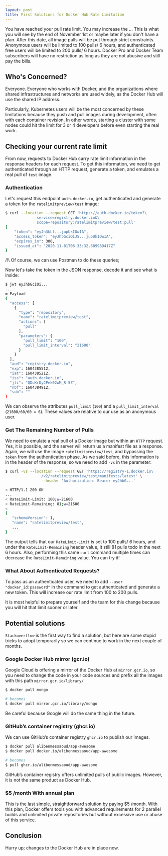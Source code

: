 ```yaml
---
layout: post
title: First Solutions for Docker Hub Rate Limitation
---
```


You have reached your pull rate limit. You may increase the ... This is what you will see by the end of November 1st or maybe later if you don't have a plan. After this date, all image pulls will be put through strict constraints. Anonymous users will be limited to 100 pulls/ 6 hours, and authenticated free users will be limited to 200 pulls/ 6 hours. Docker Pro and Docker Team subscribers will have no restriction as long as they are not abusive and still pay the bills.

## Who's Concerned?

Everyone. Everyone who works with Docker, and the organizations where shared infrastructures and networks are used widely, as the Docker Hub will use the shared IP address.

Particularly, Kubernetes users will be the most concerned by these limitations because they push and pull images during development, often with each container revision. In other words, starting a cluster with some nodes could hit the limit for 3 or 4 developers before even starting the real work. 

## Checking your current rate limit

From now, requests to Docker Hub carry rate limit information in the response headers for each request. To get this information, we need to get authenticated through an HTTP request, generate a token, and emulates a real pull of `test` image.

### Authentication 

Let's request this endpoint `auth.docker.io`, get authenticated and generate a token for the `ratelimitpreview/test` image; 

```sh
$ curl --location --request GET 'https://auth.docker.io/token?\
              service=registry.docker.io&\
              scope=repository:ratelimitpreview/test:pull'
{
    "token": "eyJh3kLf...jupUkIOwIA",
    "access_token": "eyJhbGciOiJS...jupUkIOwIA",
    "expires_in": 300,
    "issued_at": "2020-11-01T06:33:32.689989417Z"
}
```

/!\ Of course, we can use Postman to do these queries;

Now let's take the token in the JSON response, decode it and see what is inside:

```sh
$ jwt eyJhbGciOi...
...
✻ Payload
{
  "access": [
    {
      "type": "repository",
      "name": "ratelimitpreview/test",
      "actions": [
        "pull"
      ],
      "parameters": {
        "pull_limit": "100",
        "pull_limit_interval": "21600"
      }
    }
  ],
  "aud": "registry.docker.io",
  "exp": 1604385512,
  "iat": 1604385212,
  "iss": "auth.docker.io",
  "jti": "QDuKrDyCPek02wM_R-5Z",
  "nbf": 1604384912,
  "sub": ""
}
```

We can observe the attributes `pull_limit` (`100`) and a `pull_limit_interval` (`21600/60/60 = 6`). These values are relative to our use as an anonymous user.

### Get The Remaining Number of Pulls

We need to emulate a real pull of a Docker image but within an `HTTP` request. Yes, it is possible, and the server will return us a manifest file as a response. Again, we will use the image `ratelimitpreview/test`, and bypassing the `token` from the authentication phase. As we said before, this information is in the header of the response, so we need to add `-vs` in the parameter:

```sh
$ curl -vs --location --request GET 'https://registry-1.docker.io\
                /v2/ratelimitpreview/test/manifests/latest' \
                --header 'Authorization: Bearer eyJhbG...'

< HTTP/1.1 200 OK
...
< RateLimit-Limit: 100;w=21600
< RateLimit-Remaining: 81;w=21600
<
{
   "schemaVersion": 1,
   "name": "ratelimitpreview/test",
   ...
}
```

The output tells that our `RateLimit-Limit` is set to 100 pulls/ 6 hours, and under the `RateLimit-Remaining` header value, it still 81 pulls todo in the next 6 hours. Also, performing this same `curl` command multiple times can decrease the `RateLimit-Remaining` value. You can try it!

### What About Authenticated Requests?

To pass as an authenticated user, we need to add `--user "docker_id:password"` in the command to get authenticated and generate a new token. This will increase our rate limit from 100 to 200 pulls.

It is most helpful to prepare yourself and the team for this change because you will hit that limit sooner or later.

## Potential solutions

`Stackoverflow` is the first way to find a solution, but here are some stupid tricks to adopt temporarily so we can continue to work in the next couple of months.

### Google Docker Hub mirror (gcr.io)

Google Cloud is offering a mirror of the Docker Hub at `mirror.gcr.io`, so you need to change the code in your code sources and prefix all the images with this path `mirror.gcr.io/library/`

```sh
$ docker pull mongo

# becomes
$ docker pull mirror.gcr.io/library/mongo
```

Be careful because Google will do the same thing in the future.

### GitHub’s container registry (ghcr.io)

We can use GitHub’s container registry `ghcr.io` to publish our images.

```sh
$ docker pull alibenmessaoud/app-awesome
$ docker pull docker.io/alibenmessaoud/app-awesome

# becomes
$ pull ghcr.io/alibenmessaoud/app-awesome
```

GitHub’s container registry offers unlimited pulls of public images. However, it is not the same product as Docker Hub.

### $5 /month With annual plan 

This is the last simple, straightforward solution by paying $5 /month. With this plan, Docker offers tools you with advanced requirements for 2 parallel builds and unlimited private repositories but without excessive use or abuse of this service.

## Conclusion

Hurry up; changes to the Docker Hub are in place now.